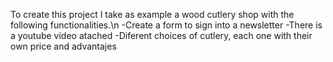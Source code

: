 To create this project I take as example a wood cutlery shop with the following functionalities.\n
-Create a form to sign into a newsletter 
-There is a youtube video atached
-Diferent choices of cutlery, each one with their own price and advantajes
